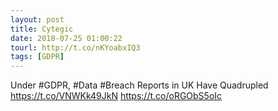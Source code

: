 ```yaml
---
layout: post
title: Cytegic
date: 2018-07-25 01:00:22
tourl: http://t.co/nKYoabxIQ3
tags: [GDPR]
---
```

Under #GDPR, #Data #Breach Reports in UK Have Quadrupled
https://t.co/VNWKk49JkN https://t.co/oRGObS5oIc
